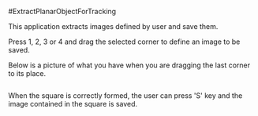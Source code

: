 #ExtractPlanarObjectForTracking

This application extracts images defined by user and save them.

Press 1, 2, 3 or 4 and drag the selected corner to define an image to be saved.

Below is a picture of what you have when you are dragging the last corner to its place.

![]()

When the square is correctly formed, the user can press 'S' key and the image contained in the square is saved.

![]()
